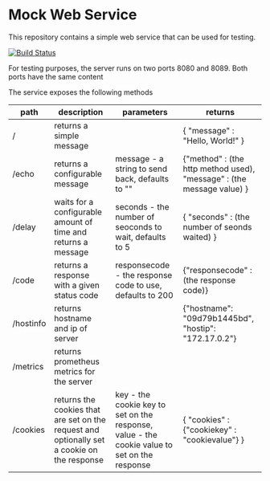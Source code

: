 # Mock Web Service

This repository contains a simple web service that can be used for testing.

[![Build Status](https://travis-ci.org/pegasystems/docker-mock-web-service.svg?branch=master)](https://travis-ci.org/pegasystems/docker-mock-web-service)

For testing purposes, the server runs on two ports 8080 and 8089. Both ports have the same content

The service exposes the following methods

| path | description | parameters | returns |
| ---- | ----------- | ---------- | ------- |
| /    | returns a simple message | | { "message" : "Hello, World!" } |
| /echo | returns a configurable message | message - a string to send back, defaults to "" | {"method" : (the http method used), "message" : (the message value) } |
| /delay | waits for a configurable amount of time and returns a message | seconds - the number of seoconds to wait, defaults to 5 | { "seconds" : (the number of seonds waited) } |
| /code | returns a response with a given status code | responsecode - the response code to use, defaults to 200 | {"responsecode" : (the response code)}
| /hostinfo | returns hostname and ip of server | | {"hostname": "09d79b1445bd", "hostip": "172.17.0.2"} | 
| /metrics | returns prometheus metrics for the server | |
| /cookies    | returns the cookies that are set on the request and optionally set a cookie on the response | key - the cookie key to set on the response, value - the cookie value to set on the response | { "cookies" : {"cookiekey" : "cookievalue"} } |
